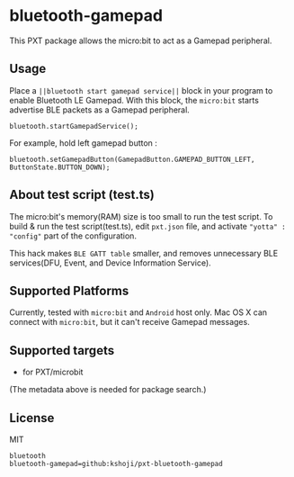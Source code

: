 # bluetooth-gamepad

This PXT package allows the micro:bit to act as a Gamepad peripheral.

## Usage

Place a ``||bluetooth start gamepad service||`` block in your program to enable Bluetooth LE Gamepad.
With this block, the `micro:bit` starts advertise BLE packets as a Gamepad peripheral.

```blocks
bluetooth.startGamepadService();
```

For example, hold left gamepad button :

```blocks
bluetooth.setGamepadButton(GamepadButton.GAMEPAD_BUTTON_LEFT, ButtonState.BUTTON_DOWN);
```

## About test script (test.ts)

The micro:bit's memory(RAM) size is too small to run the test script.
To build & run the test script(test.ts), edit `pxt.json` file, and activate `"yotta" : "config"` part of the configuration.

This hack makes `BLE GATT table` smaller, and removes unnecessary BLE services(DFU, Event, and Device Information Service).

## Supported Platforms

Currently, tested with `micro:bit` and `Android` host only.
Mac OS X can connect with `micro:bit`, but it can't receive Gamepad messages.

## Supported targets

* for PXT/microbit

(The metadata above is needed for package search.)

## License

MIT

```package
bluetooth
bluetooth-gamepad=github:kshoji/pxt-bluetooth-gamepad
```
